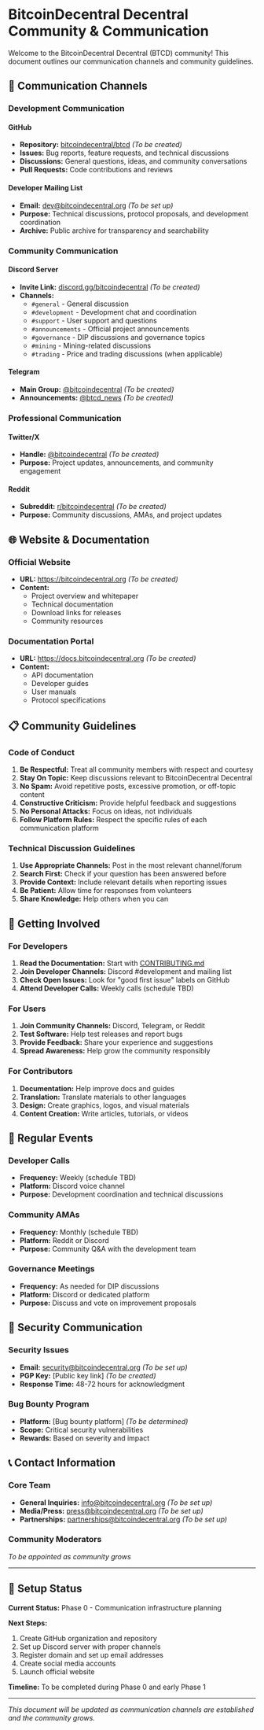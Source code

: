 # BitcoinDecentral Decentral Community & Communication

Welcome to the BitcoinDecentral Decentral (BTCD) community! This document outlines our communication channels and community guidelines.

## 📢 Communication Channels

### Development Communication

#### GitHub
- **Repository:** [bitcoindecentral/btcd](https://github.com/bitcoindecentral/btcd) *(To be created)*
- **Issues:** Bug reports, feature requests, and technical discussions
- **Discussions:** General questions, ideas, and community conversations
- **Pull Requests:** Code contributions and reviews

#### Developer Mailing List
- **Email:** dev@bitcoindecentral.org *(To be set up)*
- **Purpose:** Technical discussions, protocol proposals, and development coordination
- **Archive:** Public archive for transparency and searchability

### Community Communication

#### Discord Server
- **Invite Link:** [discord.gg/bitcoindecentral](https://discord.gg/bitcoindecentral) *(To be created)*
- **Channels:**
  - `#general` - General discussion
  - `#development` - Development chat and coordination
  - `#support` - User support and questions
  - `#announcements` - Official project announcements
  - `#governance` - DIP discussions and governance topics
  - `#mining` - Mining-related discussions
  - `#trading` - Price and trading discussions (when applicable)

#### Telegram
- **Main Group:** [@bitcoindecentral](https://t.me/bitcoindecentral) *(To be created)*
- **Announcements:** [@btcd_news](https://t.me/btcd_news) *(To be created)*

### Professional Communication

#### Twitter/X
- **Handle:** [@bitcoindecentral](https://twitter.com/bitcoindecentral) *(To be created)*
- **Purpose:** Project updates, announcements, and community engagement

#### Reddit
- **Subreddit:** [r/bitcoindecentral](https://reddit.com/r/bitcoindecentral) *(To be created)*
- **Purpose:** Community discussions, AMAs, and project updates

## 🌐 Website & Documentation

### Official Website
- **URL:** https://bitcoindecentral.org *(To be created)*
- **Content:**
  - Project overview and whitepaper
  - Technical documentation
  - Download links for releases
  - Community resources

### Documentation Portal
- **URL:** https://docs.bitcoindecentral.org *(To be created)*
- **Content:**
  - API documentation
  - Developer guides
  - User manuals
  - Protocol specifications

## 📋 Community Guidelines

### Code of Conduct

1. **Be Respectful:** Treat all community members with respect and courtesy
2. **Stay On Topic:** Keep discussions relevant to BitcoinDecentral Decentral
3. **No Spam:** Avoid repetitive posts, excessive promotion, or off-topic content
4. **Constructive Criticism:** Provide helpful feedback and suggestions
5. **No Personal Attacks:** Focus on ideas, not individuals
6. **Follow Platform Rules:** Respect the specific rules of each communication platform

### Technical Discussion Guidelines

1. **Use Appropriate Channels:** Post in the most relevant channel/forum
2. **Search First:** Check if your question has been answered before
3. **Provide Context:** Include relevant details when reporting issues
4. **Be Patient:** Allow time for responses from volunteers
5. **Share Knowledge:** Help others when you can

## 🚀 Getting Involved

### For Developers

1. **Read the Documentation:** Start with [CONTRIBUTING.md](./CONTRIBUTING.md)
2. **Join Developer Channels:** Discord #development and mailing list
3. **Check Open Issues:** Look for "good first issue" labels on GitHub
4. **Attend Developer Calls:** Weekly calls (schedule TBD)

### For Users

1. **Join Community Channels:** Discord, Telegram, or Reddit
2. **Test Software:** Help test releases and report bugs
3. **Provide Feedback:** Share your experience and suggestions
4. **Spread Awareness:** Help grow the community responsibly

### For Contributors

1. **Documentation:** Help improve docs and guides
2. **Translation:** Translate materials to other languages
3. **Design:** Create graphics, logos, and visual materials
4. **Content Creation:** Write articles, tutorials, or videos

## 📅 Regular Events

### Developer Calls
- **Frequency:** Weekly (schedule TBD)
- **Platform:** Discord voice channel
- **Purpose:** Development coordination and technical discussions

### Community AMAs
- **Frequency:** Monthly (schedule TBD)
- **Platform:** Reddit or Discord
- **Purpose:** Community Q&A with the development team

### Governance Meetings
- **Frequency:** As needed for DIP discussions
- **Platform:** Discord or dedicated platform
- **Purpose:** Discuss and vote on improvement proposals

## 🔐 Security Communication

### Security Issues
- **Email:** security@bitcoindecentral.org *(To be set up)*
- **PGP Key:** [Public key link] *(To be created)*
- **Response Time:** 48-72 hours for acknowledgment

### Bug Bounty Program
- **Platform:** [Bug bounty platform] *(To be determined)*
- **Scope:** Critical security vulnerabilities
- **Rewards:** Based on severity and impact

## 📞 Contact Information

### Core Team
- **General Inquiries:** info@bitcoindecentral.org *(To be set up)*
- **Media/Press:** press@bitcoindecentral.org *(To be set up)*
- **Partnerships:** partnerships@bitcoindecentral.org *(To be set up)*

### Community Moderators
*To be appointed as community grows*

---

## 🚧 Setup Status

**Current Status:** Phase 0 - Communication infrastructure planning

**Next Steps:**
1. Create GitHub organization and repository
2. Set up Discord server with proper channels
3. Register domain and set up email addresses
4. Create social media accounts
5. Launch official website

**Timeline:** To be completed during Phase 0 and early Phase 1

---

*This document will be updated as communication channels are established and the community grows.*

